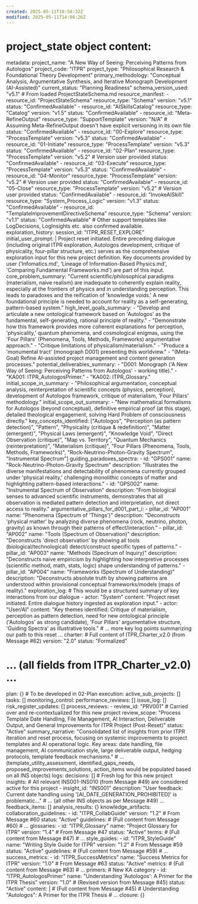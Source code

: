 ```yaml
---
created: 2025-05-11T10:58:32Z
modified: 2025-05-11T14:08:26Z
---
```

# project_state object content:
metadata:
  project_name: "A New Way of Seeing: Perceiving Patterns from Autologos"
  project_code: "ITPR"
  project_type: "Philosophical Research & Foundational Theory Development"
  primary_methodology: "Conceptual Analysis, Argumentative Synthesis, and Iterative Monograph Development (AI-Assisted)"
  current_status: "Planning Readiness"
  schema_version_used: "v5.1" # From loaded ProjectStateSchema.md
  resource_manifest:
    - resource_id: "ProjectStateSchema"
      resource_type: "Schema"
      version: "v5.1"
      status: "ConfirmedAvailable"
    - resource_id: "AISkillsCatalog"
      resource_type: "Catalog"
      version: "v1.5"
      status: "ConfirmedAvailable"
    - resource_id: "Meta-RefineOutput"
      resource_type: "SupportTemplate"
      version: "N/A" # Assuming Meta-RefineOutput doesn't have explicit versioning in its own file
      status: "ConfirmedAvailable"
    - resource_id: "00-Explore"
      resource_type: "ProcessTemplate"
      version: "v5.3"
      status: "ConfirmedAvailable"
    - resource_id: "01-Initiate"
      resource_type: "ProcessTemplate"
      version: "v5.3"
      status: "ConfirmedAvailable"
    - resource_id: "02-Plan"
      resource_type: "ProcessTemplate"
      version: "v5.2" # Version user provided
      status: "ConfirmedAvailable"
    - resource_id: "03-Execute"
      resource_type: "ProcessTemplate"
      version: "v5.3"
      status: "ConfirmedAvailable"
    - resource_id: "04-Monitor"
      resource_type: "ProcessTemplate"
      version: "v5.2" # Version user provided
      status: "ConfirmedAvailable"
    - resource_id: "05-Close"
      resource_type: "ProcessTemplate"
      version: "v5.2" # Version user provided
      status: "ConfirmedAvailable"
    - resource_id: "InvokeAISkill"
      resource_type: "System_Process_Logic"
      version: "v1.3"
      status: "ConfirmedAvailable"
    - resource_id: "TemplateImprovementDirectiveSchema"
      resource_type: "Schema"
      version: "v1.1"
      status: "ConfirmedAvailable"
    # Other support templates like LogDecisions, LogInsights etc. also confirmed available.
exploration_history:
  session_id: "ITPR_RESET_EXPLORE"
  initial_user_prompt: |
    Project reset initiated. Entire preceding dialogue (including original ITPR exploration, Autologos development, critique of physicality, four-pillar structure, etc.) serves as the comprehensive exploration input for this new project definition. Key documents provided by user ('Infomatics.md', 'Lineage of Information-Based Physics.md', 'Comparing Fundamental Frameworks.md') are part of this input.
  core_problem_summary: "Current scientific/philosophical paradigms (materialism, naive realism) are inadequate to coherently explain reality, especially at the frontiers of physics and in understanding perception. This leads to paradoxes and the reification of 'knowledge voids.' A new foundational principle is needed to account for reality as a self-generating, pattern-based system."
  high_level_goals_summary:
    - "Develop and articulate a new ontological framework based on 'Autologos' as the fundamental, self-generating, rational principle of reality."
    - "Demonstrate how this framework provides more coherent explanations for perception, 'physicality,' quantum phenomena, and cosmological enigmas, using the 'Four Pillars' (Phenomena, Tools, Methods, Frameworks) argumentative approach."
    - "Critique limitations of physicalism/materialism."
    - "Produce a 'monumental tract' (monograph D001) presenting this worldview."
    - "(Meta-Goal) Refine AI-assisted project management and content generation processes."
  potential_deliverables_summary:
    - "D001: Monograph ('A New Way of Seeing: Perceiving Patterns from Autologos' - working title)."
    - "KA001: ITPR_AutologosPrimer."
    - "KA002: ITPR_Glossary."
  initial_scope_in_summary:
    - "Philosophical argumentation, conceptual analysis, reinterpretation of scientific concepts (physics, perception), development of Autologos framework, critique of materialism, 'Four Pillars' methodology."
  initial_scope_out_summary:
    - "New mathematical formalisms for Autologos (beyond conceptual), definitive empirical proof (at this stage), detailed theological engagement, solving Hard Problem of consciousness directly."
  key_concepts_identified: ["Autologos", "Perception (as pattern detection)", "Pattern", "Physicality (critique & redefinition)", "Matter (emergent)", "Physical Laws (emergent)", "Knowledge Void", "Direct Observation (critique)", "Map vs. Territory", "Quantum Mechanics (reinterpretation)", "Materialism (critique)", "Four Pillars (Phenomena, Tools, Methods, Frameworks)", "Rock-Neutrino-Photon-Gravity Spectrum", "Instrumental Spectrum"]
  guiding_paradoxes_spectra:
    - id: "GPS001"
      name: "Rock-Neutrino-Photon-Gravity Spectrum"
      description: "Illustrates the diverse manifestations and detectability of phenomena currently grouped under 'physical reality,' challenging monolithic concepts of matter and highlighting pattern-based interactions."
    - id: "GPS002"
      name: "Instrumental Spectrum of Observation"
      description: "From biological senses to advanced scientific instruments, demonstrates that all observation is mediated pattern detection and interpretation, not direct access to reality."
  argumentative_pillars_for_d001_part_i:
    - pillar_id: "AP001"
      name: "Phenomena (Spectrum of 'Things')"
      description: "Deconstructs 'physical matter' by analyzing diverse phenomena (rock, neutrino, photon, gravity) as known through their patterns of effect/interaction."
    - pillar_id: "AP002"
      name: "Tools (Spectrum of Observation)"
      description: "Deconstructs 'direct observation' by showing all tools (biological/technological) detect/construct specific types of patterns."
    - pillar_id: "AP003"
      name: "Methods (Spectrum of Inquiry)"
      description: "Deconstructs naive empiricism by highlighting how interpretive processes (scientific method, math, stats, logic) shape understanding of patterns."
    - pillar_id: "AP004"
      name: "Frameworks (Spectrum of Understanding)"
      description: "Deconstructs absolute truth by showing patterns are understood within provisional conceptual frameworks/models (maps of reality)."
  exploration_log: # This would be a structured summary of key interactions from our dialogue
    - actor: "System"
      content: "Project reset initiated. Entire dialogue history ingested as exploration input."
    - actor: "User/AI"
      content: "Key themes identified: Critique of materialism, perception as pattern detection, need for new ontological principle ('Autologos' as strong candidate), 'Four Pillars' argumentative structure, 'Guiding Spectra' as illustrative tools."
    # ... more key log points summarizing our path to this reset ...
charter: # Full content of ITPR_Charter_v2.0 (from Message #62)
  version: "2.0"
  status: "Formalized"
  # ... (all fields from ITPR_Charter_v2.0) ...
plan: {} # To be developed in 02-Plan
execution:
  active_sub_projects: []
  tasks: []
monitoring_control:
  performance_reviews: []
  issue_log: []
  risk_register_updates: []
  process_reviews:
    - review_id: "PRV001" # Carried over and re-contextualized for this new project
      review_scope: "Process Template Date Handling, File Management, AI Interaction, Deliverable Output, and General Improvements for ITPR Project (Post-Reset)"
      status: "Active"
      summary_narrative: "Consolidated list of insights from prior ITPR iteration and reset process, focusing on systemic improvements to project templates and AI operational logic. Key areas: date handling, file management, AI communication style, large deliverable output, hedging protocols, template feedback mechanisms."
      # ... (template_utility_assessment, identified_gaps_needs, proposed_improvements_solutions, action_items would be populated based on all INS objects)
logs:
  decisions: [] # Fresh log for this new project
  insights: # All relevant INS001-INS010 (from Message #49) are considered active for this project
    - insight_id: "INS001"
      description: "User feedback: Current date handling using '[AI_DATE_GENERATION_PROHIBITED]' is problematic..."
      # ... (all other INS objects as per Message #49) ...
  feedback_items: []
analysis_results: {}
knowledge_artifacts:
  collaboration_guidelines:
    - id: "ITPR_CollabGuide"
      version: "1.2" # From Message #60
      status: "Active"
      guidelines: # (Full content from Message #60)
        # ...
  glossaries:
    - id: "ITPR_Glossary"
      name: "Project Glossary for ITPR"
      version: "1.4" # From Message #47
      status: "Active"
      terms: # (Full content from Message #47)
        # ...
  style_guides:
    - id: "ITPR_StyleGuide"
      name: "Writing Style Guide for ITPR"
      version: "1.2" # From Message #59
      status: "Active"
      guidelines: # (Full content from Message #59)
        # ...
  success_metrics:
    - id: "ITPR_SuccessMetrics"
      name: "Success Metrics for ITPR"
      version: "1.0" # From Message #63
      status: "Active"
      metrics: # (Full content from Message #63)
        # ...
  primers: # New KA category
    - id: "ITPR_AutologosPrimer"
      name: "Understanding 'Autologos': A Primer for the ITPR Thesis"
      version: "1.0" # (Revised version from Message #45)
      status: "Active"
      content: | # (Full content from Message #45)
        # Understanding "Autologos": A Primer for the ITPR Thesis
        # ...
closure: {}
